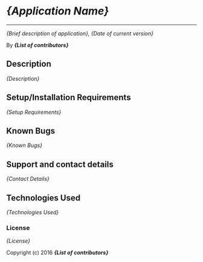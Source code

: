 # _{Application Name}_

---

_{Brief description of application}, {Date of current version}_

By **_{List of contributors}_**

## Description

_{Description}_

## Setup/Installation Requirements

_{Setup Requirements}_

## Known Bugs

_{Known Bugs}_

## Support and contact details

_{Contact Details}_

## Technologies Used

_{Technologies Used}_

### License

_{License}_

Copyright (c) 2016 **_{List of contributors}_**
